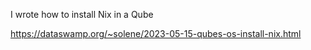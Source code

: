I wrote how to install Nix in a Qube

https://dataswamp.org/~solene/2023-05-15-qubes-os-install-nix.html